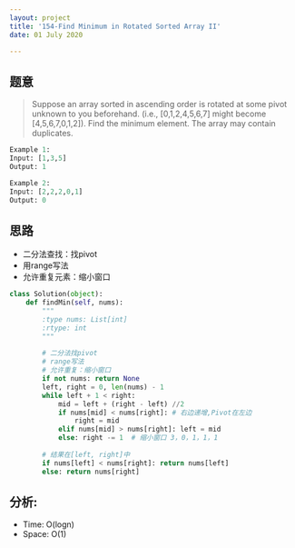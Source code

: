 ```yaml
---
layout: project
title: '154-Find Minimum in Rotated Sorted Array II'
date: 01 July 2020

---
```

## 题意
> Suppose an array sorted in ascending order is rotated at some pivot unknown to you beforehand.
> (i.e.,  [0,1,2,4,5,6,7] might become  [4,5,6,7,0,1,2]).
> Find the minimum element.
> The array may contain duplicates.

~~~python
Example 1:
Input: [1,3,5]
Output: 1

Example 2:
Input: [2,2,2,0,1]
Output: 0
~~~

## 思路
- 二分法查找：找pivot
- 用range写法
- 允许重复元素：缩小窗口

~~~python
class Solution(object):
    def findMin(self, nums):
        """
        :type nums: List[int]
        :rtype: int
        """
        
        # 二分法找pivot
        # range写法
        # 允许重复：缩小窗口
        if not nums: return None
        left, right = 0, len(nums) - 1
        while left + 1 < right:
            mid = left + (right - left) //2
            if nums[mid] < nums[right]: # 右边递增,Pivot在左边
                right = mid
            elif nums[mid] > nums[right]: left = mid
            else: right -= 1  # 缩小窗口 3，0，1，1，1
        
        # 结果在[left, right]中
        if nums[left] < nums[right]: return nums[left]
        else: return nums[right]
~~~

## 分析:
- Time: O(logn) 
- Space: O(1) 
